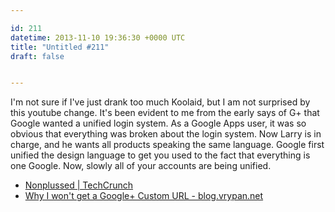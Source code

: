 ```yaml
---

id: 211
datetime: 2013-11-10 19:36:30 +0000 UTC
title: "Untitled #211"
draft: false


---
```


I'm not sure if I've just drank too much Koolaid, but I am not surprised by this youtube change. It's been evident to me from the early says of G+ that Google wanted a unified login system. As a Google Apps user, it was so obvious that everything was broken about the login system. Now Larry is in charge, and he wants all products speaking the same language. Google first unified the design language to get you used to the fact that everything is one Google. Now, slowly all of your accounts are being unified. 

 
 * [Nonplussed | TechCrunch](http://techcrunch.com/2013/11/10/nonplussed/)
 * [Why I won't get a Google+ Custom URL - blog.vrypan.net](http://blog.vrypan.net/2013/11/08/why-i-wont-use-a-gplus-custom-url/)


